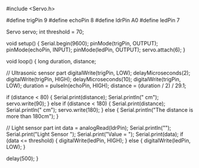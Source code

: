 #include <Servo.h>

#define trigPin 9
#define echoPin 8
#define ldrPin A0
#define ledPin 7

Servo servo;
int threshold = 70;

void setup() {
  Serial.begin(9600);
  pinMode(trigPin, OUTPUT);
  pinMode(echoPin, INPUT);
  pinMode(ledPin, OUTPUT);
  servo.attach(6);
}

void loop() {
  long duration, distance;
  
  // Ultrasonic sensor part
  digitalWrite(trigPin, LOW);
  delayMicroseconds(2);
  digitalWrite(trigPin, HIGH);
  delayMicroseconds(10);
  digitalWrite(trigPin, LOW);
  duration = pulseIn(echoPin, HIGH);
  distance = (duration / 2) / 29.1; 
  
  if (distance < 80) {
    Serial.print(distance);
    Serial.println(" cm");
    servo.write(90);
  } else if (distance < 180) {
    Serial.print(distance);
    Serial.println(" cm");
    servo.write(180);
  } else {
    Serial.println("The distance is more than 180cm");
  }

  // Light sensor part
  int data = analogRead(ldrPin);
  Serial.println("");
  Serial.print("Light Sensor ");
  Serial.print("Value = ");
  Serial.print(data);
  if (data <= threshold) {
    digitalWrite(ledPin, HIGH);
  } else {
    digitalWrite(ledPin, LOW);
  }

  delay(500);
}
